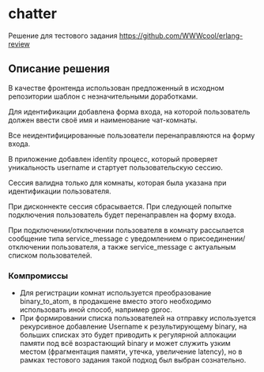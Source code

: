 # chatter

Решение для тестового задания https://github.com/WWWcool/erlang-review

## Описание решения

В качестве фронтенда использован предложенный в исходном репозитории шаблон с незначительными доработками.

Для идентификации добавлена форма входа, на которой пользователь должен ввести своё имя и наименование чат-комнаты.

Все неидентифицированные пользователи перенаправляются на форму входа.

В приложение добавлен identity процесс, который проверяет уникальность username и стартует пользовательскую сессию.

Сессия валидна только для комнаты, которая была указана при идентификации пользователя.

При дисконнекте сессия сбрасывается. При следующей попытке подключения пользователь будет перенаправлен на форму входа.

При подключении/отключении пользователя в комнату рассылается сообщение типа service_message c уведомлением о 
присоединении/отключении пользователя, а также service_message с актуальным списком пользователей.

### Компромиссы

- Для регистрации комнат используется преобразование binary_to_atom, в продакшене вместо этого необходимо использовать
иной способ, например gproc.
- При формировании списка пользователей на отправку используется рекурсивное добавление Username к результирующему binary,
на больших списках это будет приводить к регулярной аллокации памяти под всё возрастающий binary и может служить узким
местом (фрагментация памяти, утечка, увеличение latency), но в рамках тестового задания такой подход был выбран сознательно.

